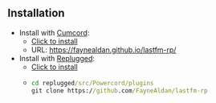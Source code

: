 ## Installation

- Install with [Cumcord]:
  - [Click to install](https://send.cumcord.com/#https://faynealdan.github.io/lastfm-rp/)
  - URL: <https://faynealdan.github.io/lastfm-rp/>
- Install with [Replugged]:
  - [Click to install](https://replugged.dev/install?url=faynealdan/lastfm-rp)
  - ```cmd
    cd replugged/src/Powercord/plugins
    git clone https://github.com/FayneAldan/lastfm-rp
    ```

[cumcord]: https://cumcord.com/
[replugged]: https://github.com/replugged-org/replugged
